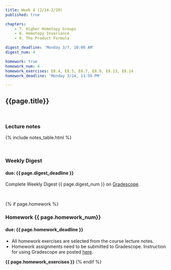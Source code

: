 ```yaml
---
title: Week 4 (2/14-2/20)
published: true

chapters:
    - 7. Higher Homotopy Groups
    - 8. Homotopy Invariance
    - 9. The Product Formula

digest_deadline: 'Monday 3/7, 10:00 AM'
digest_num: 4

homework: true
homework_num: 4
homework_exercises: E8.4, E8.5, E8.7, E8.9, E8.13, E8.14
homework_deadline: 'Monday 3/14, 11:59 PM'

---
```


<style>
    ul {
        padding-left: 20px;
    }
</style>


## {{page.title}}



<br/>

### Lecture notes

{% include notes_table.html %}


<br/>

### Weekly Digest 
#### due: {{ page.digest_deadline }}


Complete Weekly Digest {{ page.digest_num }} on [Gradescope](https://www.gradescope.com).

<br/>


{% if page.homework %}
### Homework {{ page.homework_num}} 
#### due: {{ page.homework_deadline }}

* All homework exercises are selected from the course lecture notes.
* Homework assignments need to be submitted to Gradescope. Instruction for
using Gradescope are posted [here](https://gradescope.ubmath.info).

<b>{{ page.homework_exercises }}</b>
{% endif %}